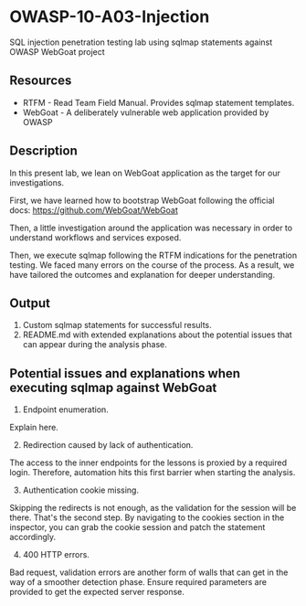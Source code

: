 # OWASP-10-A03-Injection

SQL injection penetration testing lab using sqlmap statements against OWASP WebGoat project

## Resources

* RTFM - Read Team Field Manual. Provides sqlmap statement templates.
* WebGoat - A deliberately vulnerable web application provided by OWASP

## Description

In this present lab, we lean on WebGoat application as the target for our investigations. 

First, we have learned how to bootstrap WebGoat following the official docs: https://github.com/WebGoat/WebGoat

Then, a little investigation around the application was necessary in order to understand workflows and services exposed.

Then, we execute sqlmap following the RTFM indications for the penetration testing. We faced many errors on the course of the process. As a result, we have tailored the outcomes and explanation for deeper understanding.

## Output

1. Custom sqlmap statements for successful results.
2. README.md with extended explanations about the potential issues that can appear during the analysis phase. 

## Potential issues and explanations when executing sqlmap against WebGoat

1. Endpoint enumeration.

Explain here.

2. Redirection caused by lack of authentication.

The access to the inner endpoints for the lessons is proxied by a required login. Therefore, automation hits this first barrier when starting the analysis.

3. Authentication cookie missing.

Skipping the redirects is not enough, as the validation for the session will be there. That's the second step. By navigating to the cookies section in the inspector, you can grab the cookie session and patch the statement accordingly.

4. 400 HTTP errors.

Bad request, validation errors are another form of walls that can get in the way of a smoother detection phase. Ensure required parameters are provided to get the expected server response.

